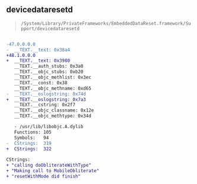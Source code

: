## devicedataresetd

> `/System/Library/PrivateFrameworks/EmbeddedDataReset.framework/Support/devicedataresetd`

```diff

-47.0.0.0.0
-  __TEXT.__text: 0x38a4
+48.1.0.0.0
+  __TEXT.__text: 0x3980
   __TEXT.__auth_stubs: 0x3a0
   __TEXT.__objc_stubs: 0xb20
   __TEXT.__objc_methlist: 0x3ec
   __TEXT.__const: 0x38
   __TEXT.__objc_methname: 0xd65
-  __TEXT.__oslogstring: 0x74d
+  __TEXT.__oslogstring: 0x7a3
   __TEXT.__cstring: 0x2f7
   __TEXT.__objc_classname: 0x12e
   __TEXT.__objc_methtype: 0x34d

   - /usr/lib/libobjc.A.dylib
   Functions: 105
   Symbols:   94
-  CStrings:  319
+  CStrings:  322
 
CStrings:
+ "calling doObliterateWithType"
+ "Making call to MobileObliterate"
+ "resetWithMode did finish"

```

